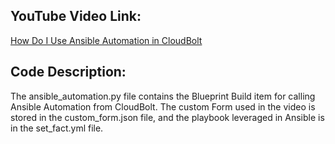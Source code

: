 ## YouTube Video Link:

[How Do I Use Ansible Automation in CloudBolt](https://youtu.be/_0OYD75_jc4)

## Code Description:
The ansible_automation.py file contains the Blueprint Build item for calling Ansible Automation from CloudBolt. The custom Form used in the video is stored in the custom_form.json file, and the playbook leveraged in Ansible is in the set_fact.yml file.